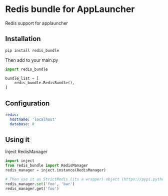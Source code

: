 # Redis bundle for AppLauncher
Redis support for applauncher

Installation
-----------
```bash
pip install redis_bundle 
```
Then add to your main.py
```python
import redis_bundle

bundle_list = [
    redis_bundle.RedisBundle(),
]
```

Configuration
-------------
```yml
redis:
  hostname: 'localhost'
  database: 0
```

Using it
-----------------
Inject RedisManager

```python
import inject
from redis_bundle import RedisManager
redis_manager = inject.instance(RedisManager)

# Then use it as StrictRedis (its a wrapper) object (https://pypi.python.org/pypi/redis)
redis_manager.set('foo', 'bar')
redis_manager.get('foo')

```
